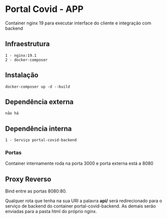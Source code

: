 # Portal Covid - APP

Container nginx 19 para executar interface do cliente e integração com backend

## Infraestrutura

	1 - nginx:19.1
	2 - docker-composer

## Instalação

	docker-composer up -d --build
	
## Dependência externa

	não há
	
## Dependência interna

	1 - Serviço portal-covid-backend 
	
### Portas

Container internamente roda na porta 3000 e porta externa está a 8080 

## Proxy Reverso

Bind entre as portas 8080:80.

Qualquer rota que tenha na sua URI a palavra **api/** será redirecionado para o serviço de backend do container portal-covid-backend.
As demais serão enviadas para a pasta html do próprio nginx.



